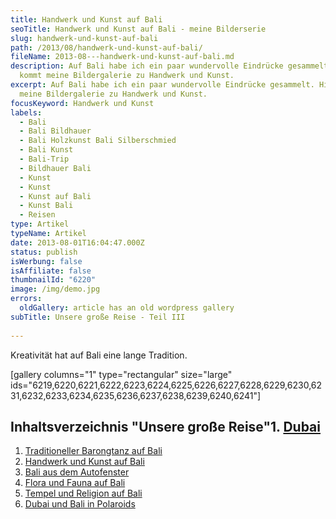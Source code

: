 ```yaml
---
title: Handwerk und Kunst auf Bali
seoTitle: Handwerk und Kunst auf Bali - meine Bilderserie
slug: handwerk-und-kunst-auf-bali
path: /2013/08/handwerk-und-kunst-auf-bali/
fileName: 2013-08---handwerk-und-kunst-auf-bali.md
description: Auf Bali habe ich ein paar wundervolle Eindrücke gesammelt. Hier
  kommt meine Bildergalerie zu Handwerk und Kunst.
excerpt: Auf Bali habe ich ein paar wundervolle Eindrücke gesammelt. Hier kommt
  meine Bildergalerie zu Handwerk und Kunst.
focusKeyword: Handwerk und Kunst
labels:
  - Bali
  - Bali Bildhauer
  - Bali Holzkunst Bali Silberschmied
  - Bali Kunst
  - Bali-Trip
  - Bildhauer Bali
  - Kunst
  - Kunst
  - Kunst auf Bali
  - Kunst Bali
  - Reisen
type: Artikel
typeName: Artikel
date: 2013-08-01T16:04:47.000Z
status: publish
isWerbung: false
isAffiliate: false
thumbnailId: "6220"
image: /img/demo.jpg
errors:
  oldGallery: article has an old wordpress gallery
subTitle: Unsere große Reise - Teil III
  
---
```


Kreativität hat auf Bali eine lange Tradition.

[gallery columns="1" type="rectangular" size="large"
ids="6219,6220,6221,6222,6223,6224,6225,6226,6227,6228,6229,6230,6231,6232,6233,6234,6235,6236,6237,6238,6239,6240,6241"]

## Inhaltsverzeichnis "Unsere große Reise"1. [Dubai](/2013/08/dubai-und-bali-in-polaroids)

1.  [Traditioneller Barongtanz auf Bali](/2013/07/traditioneller-barong-tanz-auf-bali/)
1.  [Handwerk und Kunst auf Bali](/2013/08/handwerk-und-kunst-auf-bali/)
1.  [Bali aus dem Autofenster](/2013/08/bali-aus-dem-autofenster/)
1.  [Flora und Fauna auf Bali](/2013/08/flora-fauna-ackerbau-und-viehzucht-auf-bali/)
1.  [Tempel und Religion auf Bali](http://2013/08/tempel-und-religion-auf-bali/)
1.  [Dubai und Bali in Polaroids](/2013/08/dubai-und-bali-in-polaroids/)

  
